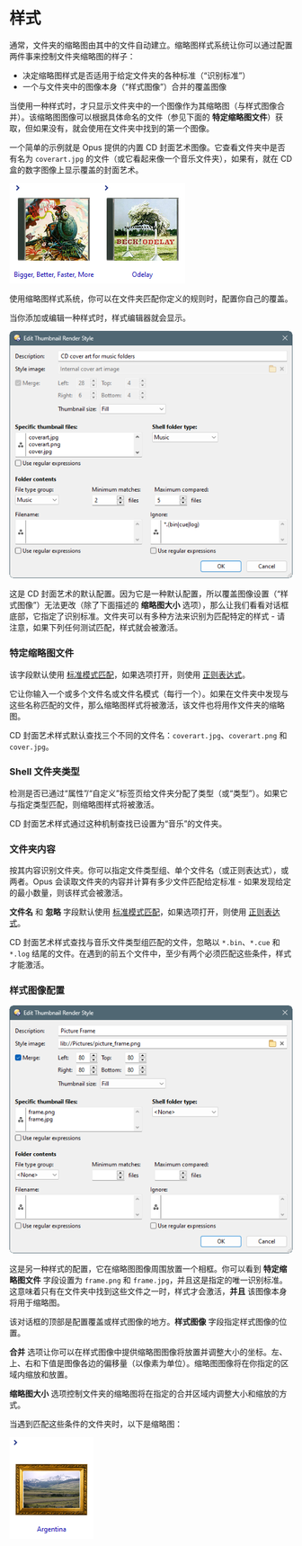 # 样式

通常，文件夹的缩略图由其中的文件自动建立。缩略图样式系统让你可以通过配置两件事来控制文件夹缩略图的样子：

- 决定缩略图样式是否适用于给定文件夹的各种标准（“识别标准”）
- 一个与文件夹中的图像本身（“样式图像”）合并的覆盖图像

当使用一种样式时，才只显示文件夹中的一个图像作为其缩略图（与样式图像合并）。该缩略图图像可以根据具体命名的文件（参见下面的 **特定缩略图文件**）获取，但如果没有，就会使用在文件夹中找到的第一个图像。

一个简单的示例就是 Opus 提供的内置 CD 封面艺术图像。它查看文件夹中是否有名为 `coverart.jpg` 的文件（或它看起来像一个音乐文件夹），如果有，就在 CD 盒的数字图像上显示覆盖的封面艺术。

![](/Manual/images/media/13/cd_coverart.png)

使用缩略图样式系统，你可以在文件夹匹配你定义的规则时，配置你自己的覆盖。

当你添加或编辑一种样式时，样式编辑器就会显示。

![](/Manual/images/media/13/thumbstyle_cd.png)

这是 CD 封面艺术的默认配置。因为它是一种默认配置，所以覆盖图像设置（“样式图像”）无法更改（除了下面描述的 **缩略图大小** 选项），那么让我们看看对话框底部，它指定了识别标准。文件夹可以有多种方法来识别为匹配特定的样式 - 请注意，如果下列任何测试匹配，样式就会被激活。

### 特定缩略图文件

该字段默认使用 [标准模式匹配](/Manual/reference/wildcard_reference/pattern_matching_syntax.zh.md)，如果选项打开，则使用 [正则表达式](/Manual/reference/wildcard_reference/regular_expression_syntax.zh.md)。

它让你输入一个或多个文件名或文件名模式（每行一个）。如果在文件夹中发现与这些名称匹配的文件，那么缩略图样式将被激活，该文件也将用作文件夹的缩略图。

CD 封面艺术样式默认查找三个不同的文件名：`coverart.jpg`、`coverart.png` 和 `cover.jpg`。

### Shell 文件夹类型

检测是否已通过“属性”/“自定义”标签页给文件夹分配了类型（或“类型”）。如果它与指定类型匹配，则缩略图样式将被激活。

CD 封面艺术样式通过这种机制查找已设置为“音乐”的文件夹。

### 文件夹内容

按其内容识别文件夹。你可以指定文件类型组、单个文件名（或正则表达式），或两者。Opus 会读取文件夹的内容并计算有多少文件匹配给定标准 - 如果发现给定的最小数量，则该样式会被激活。

**文件名** 和 **忽略** 字段默认使用 [标准模式匹配](/Manual/reference/wildcard_reference/pattern_matching_syntax.zh.md)，如果选项打开，则使用 [正则表达式](/Manual/reference/wildcard_reference/regular_expression_syntax.zh.md)。

CD 封面艺术样式查找与音乐文件类型组匹配的文件，忽略以 `*.bin`、`*.cue` 和 `*.log` 结尾的文件。在遇到的前五个文件中，至少有两个必须匹配这些条件，样式才能激活。

### 样式图像配置

![](/Manual/images/media/13/thumbstyle_frame.png)

这是另一种样式的配置，它在缩略图图像周围放置一个相框。你可以看到 **特定缩略图文件** 字段设置为 `frame.png` 和 `frame.jpg`，并且这是指定的唯一识别标准。这意味着只有在文件夹中找到这些文件之一时，样式才会激活，**并且** 该图像本身将用于缩略图。

该对话框的顶部是配置覆盖或样式图像的地方。**样式图像** 字段指定样式图像的位置。

**合并** 选项让你可以在样式图像中提供缩略图图像将放置并调整大小的坐标。左、上、右和下值是图像各边的偏移量（以像素为单位）。缩略图图像将在你指定的区域内缩放和放置。

**缩略图大小** 选项控制文件夹的缩略图将在指定的合并区域内调整大小和缩放的方式。

当遇到匹配这些条件的文件夹时，以下是缩略图：

![](/Manual/images/media/13/frame_thumb.png)